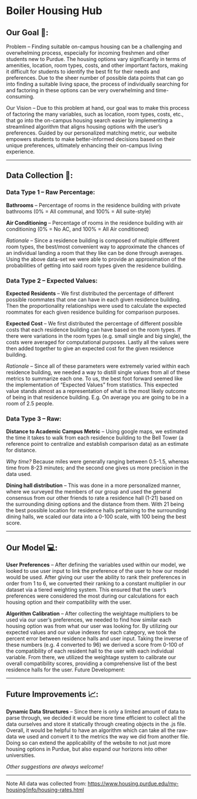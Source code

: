 # Boiler Housing Hub

## Our Goal 🥅:

Problem – Finding suitable on-campus housing can be a challenging and overwhelming process, especially for incoming freshmen and other students new to Purdue. The housing options vary significantly in terms of amenities, location, room types, costs, and other important factors, making it difficult for students to identify the best fit for their needs and preferences. Due to the sheer number of possible data points that can go into finding a suitable living space, the process of individually searching for and factoring in these options can be very overwhelming and time-consuming.

Our Vision – Due to this problem at hand, our goal was to make this process of factoring the many variables, such as location, room types, costs, etc., that go into the on-campus housing search easier by implementing a streamlined algorithm that aligns housing options with the user’s preferences. Guided by our personalized matching metric, our website empowers students to make better-informed decisions based on their unique preferences, ultimately enhancing their on-campus living experience.

---

## Data Collection 🔧:

### Data Type 1 – Raw Percentage:

**Bathrooms** – Percentage of rooms in the residence building with private bathrooms 
(0% = All communal, and 100% = All suite-style)

**Air Conditioning** – Percentage of rooms in the residence building with air conditioning
	(0% = No AC, and 100% = All Air conditioned)

*Rationale* – Since a residence building is composed of multiple different room types, the best/most convenient way to approximate the chances of an individual landing a room that they like can be done through averages. Using the above data-set we were able to provide an approximation of the probabilities of getting into said room types given the residence building. 


### Data Type 2 – Expected Values:

**Expected Residents** – We first distributed the percentage of different possible roommates that one can have in each given residence building. Then the proportionality relationships were used to calculate the expected roommates for each given residence building for comparison purposes.

**Expected Cost** – We first distributed the percentage of different possible costs that each residence building can have based on the room types. If there were variations in the room types (e.g. small single and big single), the costs were averaged for computational purposes. Lastly all the values were then added together to give an expected cost for the given residence building.

*Rationale* – Since all of these parameters were extremely varied within each residence building, we needed a way to distill single values from all of these metrics to summarize each one. To us, the best foot forward seemed like the implementation of “Expected Values” from statistics. This expected value stands almost as a representation of what is the most likely outcome of being in that residence building. E.g. On average you are going to be in a room of 2.5 people.


### Data Type 3 – Raw:

**Distance to Academic Campus Metric** – Using google maps, we estimated the time it takes to walk from each residence building to the Bell Tower (a reference point to centralize and establish comparison data) as an estimate for distance.

*Why time?* Because miles were generally ranging between 0.5-1.5, whereas time from 8-23 minutes; and the second one gives us more precision in the data used.

**Dining hall distribution** – This was done in a more personalized manner, where we surveyed the members of our group and used the general consensus from our other friends to rate a residence hall (1-21) based on the surrounding dining options and the distance from them. With 21 being the best possible location for residence halls pertaining to the surrounding dining halls, we scaled our data into a 0-100 scale, with 100 being the best score.

---

## Our Model 💻:

**User Preferences** – After defining the variables used within our model, we looked to use user input to link the preference of the user to how our model would be used. After giving our user the ability to rank their preferences in order from 1 to 6, we converted their ranking to a constant multiplier in our dataset via a tiered weighting system. This ensured that the user’s preferences were considered the most during our calculations for each housing option and their compatibility with the user.

**Algorithm Calibration** – After collecting the weightage multipliers to be used via our user’s preferences, we needed to find how similar each housing option was from what our user was looking for. By utilizing our expected values and our value indexes for each category, we took the percent error between residence halls and user input. Taking the inverse of these numbers (e.g. 4 converted to 96) we derived a score from 0-100 of the compatibility of each resident hall to the user with each individual variable. From there, we utilized the weightage system to calibrate our overall compatibility scores, providing a comprehensive list of the best residence halls for the user.
Future Development:

---

## Future Improvements 📈:

**Dynamic Data Structures** – Since there is only a limited amount of data to parse through, we decided it would be more time efficient to collect all the data ourselves and store it statically through creating objects in the .js file. Overall, it would be helpful to have an algorithm which can take all the raw-data we used and convert it to the metrics the way we did from another file. Doing so can extend the applicability of the website to not just more housing options in Purdue, but also expand our horizons into other universities.

*Other suggestions are always welcome!*

___________________________________________________________________________

Note All data was collected from:
https://www.housing.purdue.edu/my-housing/info/housing-rates.html
